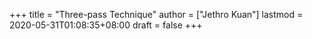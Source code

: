 +++
title = "Three-pass Technique"
author = ["Jethro Kuan"]
lastmod = 2020-05-31T01:08:35+08:00
draft = false
+++
